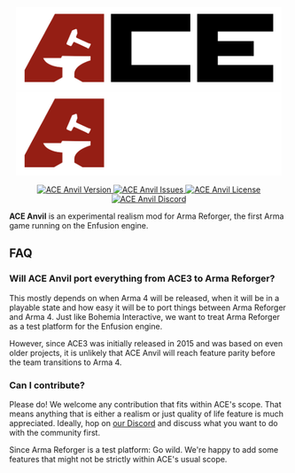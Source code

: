 <p align="center">
    <img src="https://github.com/acemod/ACE-Anvil/raw/master/extras/assets/logo/black/black.png#gh-light-mode-only" width="480" alt="ACE Anvil">
    <img src="https://github.com/acemod/ACE-Anvil/raw/master/extras/assets/logo/white/white.png#gh-dark-mode-only" width="480" alt="ACE Anvil">
</p>

<p align="center">
    <a href="https://github.com/acemod/ACE-Anvil/releases/latest">
        <img src="https://img.shields.io/github/release/acemod/ACE-Anvil.svg?style=flat-square&label=Version" alt="ACE Anvil Version">
    </a>
    <a href="https://github.com/acemod/ACE-Anvil/issues">
        <img src="https://img.shields.io/github/issues-raw/acemod/ACE-Anvil.svg?style=flat-square&label=Issues" alt="ACE Anvil Issues">
    </a>
    <a href="https://github.com/acemod/ACE-Anvil/blob/master/LICENSE">
        <img src="https://img.shields.io/badge/License-GPLv2-red.svg?style=flat-square" alt="ACE Anvil License">
    </a>
    <a href="https://acemod.org/discord">
        <img src="https://img.shields.io/badge/Discord-Join-darkviolet.svg?style=flat-square" alt="ACE Anvil Discord">
    </a>
</p>

**ACE Anvil** is an experimental realism mod for Arma Reforger, the first Arma game running on the Enfusion engine.


## FAQ

### Will ACE Anvil port everything from ACE3 to Arma Reforger?

This mostly depends on when Arma 4 will be released, when it will be in a playable state and how easy it will be to port things between Arma Reforger and Arma 4. Just like Bohemia Interactive, we want to treat Arma Reforger as a test platform for the Enfusion engine.

However, since ACE3 was initially released in 2015 and was based on even older projects, it is unlikely that ACE Anvil will reach feature parity before the team transitions to Arma 4.


### Can I contribute?

Please do! We welcome any contribution that fits within ACE's scope. That means anything that is either a realism or just quality of life feature is much appreciated. Ideally, hop on [our Discord](https://acemod.org/discord) and discuss what you want to do with the community first.

Since Arma Reforger is a test platform: Go wild. We're happy to add some features that might not be strictly within ACE's usual scope.
